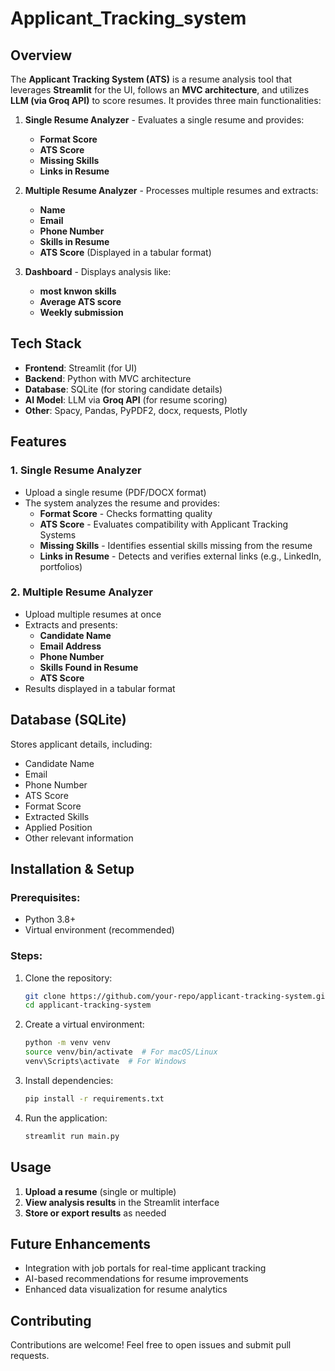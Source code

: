 # Applicant_Tracking_system

## Overview
The **Applicant Tracking System (ATS)** is a resume analysis tool that leverages **Streamlit** for the UI, follows an **MVC architecture**, and utilizes **LLM (via Groq API)** to score resumes. It provides three main functionalities:

1. **Single Resume Analyzer** - Evaluates a single resume and provides:
   - **Format Score**
   - **ATS Score**
   - **Missing Skills**
   - **Links in Resume**
   
2. **Multiple Resume Analyzer** - Processes multiple resumes and extracts:
   - **Name**
   - **Email**
   - **Phone Number**
   - **Skills in Resume**
   - **ATS Score** (Displayed in a tabular format)
3. **Dashboard** - Displays analysis like:
   - **most knwon skills**
   - **Average ATS score**
   - **Weekly submission**

## Tech Stack
- **Frontend**: Streamlit (for UI)
- **Backend**: Python with MVC architecture
- **Database**: SQLite (for storing candidate details)
- **AI Model**: LLM via **Groq API** (for resume scoring)
- **Other**: Spacy, Pandas, PyPDF2, docx, requests, Plotly

## Features
### 1. **Single Resume Analyzer**
- Upload a single resume (PDF/DOCX format)
- The system analyzes the resume and provides:
  - **Format Score** - Checks formatting quality
  - **ATS Score** - Evaluates compatibility with Applicant Tracking Systems
  - **Missing Skills** - Identifies essential skills missing from the resume
  - **Links in Resume** - Detects and verifies external links (e.g., LinkedIn, portfolios)

### 2. **Multiple Resume Analyzer**
- Upload multiple resumes at once
- Extracts and presents:
  - **Candidate Name**
  - **Email Address**
  - **Phone Number**
  - **Skills Found in Resume**
  - **ATS Score**
- Results displayed in a tabular format

## Database (SQLite)
Stores applicant details, including:
- Candidate Name
- Email
- Phone Number
- ATS Score
- Format Score
- Extracted Skills
- Applied Position
- Other relevant information

## Installation & Setup
### Prerequisites:
- Python 3.8+
- Virtual environment (recommended)

### Steps:
1. Clone the repository:
   ```sh
   git clone https://github.com/your-repo/applicant-tracking-system.git
   cd applicant-tracking-system
   ```
2. Create a virtual environment:
   ```sh
   python -m venv venv
   source venv/bin/activate  # For macOS/Linux
   venv\Scripts\activate  # For Windows
   ```
3. Install dependencies:
   ```sh
   pip install -r requirements.txt
   ```
4. Run the application:
   ```sh
   streamlit run main.py
   ```

## Usage
1. **Upload a resume** (single or multiple)
2. **View analysis results** in the Streamlit interface
3. **Store or export results** as needed

## Future Enhancements
- Integration with job portals for real-time applicant tracking
- AI-based recommendations for resume improvements
- Enhanced data visualization for resume analytics

## Contributing
Contributions are welcome! Feel free to open issues and submit pull requests.

